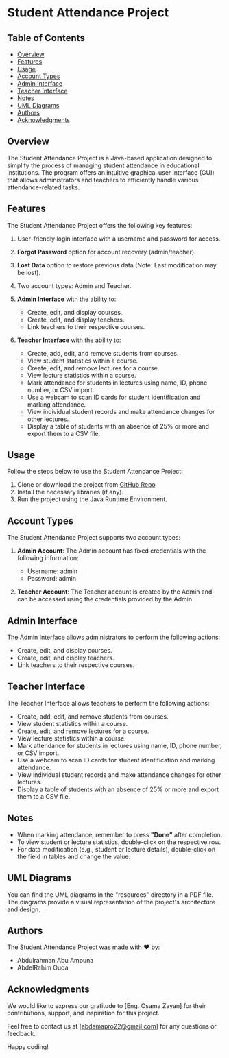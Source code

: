 # Student Attendance Project

## Table of Contents
- [Overview](#overview)
- [Features](#features)
- [Usage](#usage)
- [Account Types](#account-types)
- [Admin Interface](#admin-interface)
- [Teacher Interface](#teacher-interface)
- [Notes](#notes)
- [UML Diagrams](#uml-diagrams)
- [Authors](#authors)
- [Acknowledgments](#acknowledgments)

## Overview
The Student Attendance Project is a Java-based application designed to simplify the process of managing student attendance in educational institutions. The program offers an intuitive graphical user interface (GUI) that allows administrators and teachers to efficiently handle various attendance-related tasks.

## Features
The Student Attendance Project offers the following key features:

1. User-friendly login interface with a username and password for access.
2. **Forgot Password** option for account recovery (admin/teacher).
3. **Lost Data** option to restore previous data (Note: Last modification may be lost).
4. Two account types: Admin and Teacher.
5. **Admin Interface** with the ability to:
    - Create, edit, and display courses.
    - Create, edit, and display teachers.
    - Link teachers to their respective courses.

6. **Teacher Interface** with the ability to:
    - Create, add, edit, and remove students from courses.
    - View student statistics within a course.
    - Create, edit, and remove lectures for a course.
    - View lecture statistics within a course.
    - Mark attendance for students in lectures using name, ID, phone number, or CSV import.
    - Use a webcam to scan ID cards for student identification and marking attendance.
    - View individual student records and make attendance changes for other lectures.
    - Display a table of students with an absence of 25% or more and export them to a CSV file.


## Usage
Follow the steps below to use the Student Attendance Project:

1. Clone or download the project from [GitHub Repo](https://github.com/Abdul-AMA/StudentAttendanceProject)
2. Install the necessary libraries (if any).
3. Run the project using the Java Runtime Environment.

## Account Types
The Student Attendance Project supports two account types:

1. **Admin Account**: The Admin account has fixed credentials with the following information:
    - Username: admin
    - Password: admin

2. **Teacher Account**: The Teacher account is created by the Admin and can be accessed using the credentials provided by the Admin.

## Admin Interface
The Admin Interface allows administrators to perform the following actions:

- Create, edit, and display courses.
- Create, edit, and display teachers.
- Link teachers to their respective courses.

## Teacher Interface
The Teacher Interface allows teachers to perform the following actions:

- Create, add, edit, and remove students from courses.
- View student statistics within a course.
- Create, edit, and remove lectures for a course.
- View lecture statistics within a course.
- Mark attendance for students in lectures using name, ID, phone number, or CSV import.
- Use a webcam to scan ID cards for student identification and marking attendance.
- View individual student records and make attendance changes for other lectures.
- Display a table of students with an absence of 25% or more and export them to a CSV file.

## Notes
- When marking attendance, remember to press **"Done"** after completion.
- To view student or lecture statistics, double-click on the respective row.
- For data modification (e.g., student or lecture details), double-click on the field in tables and change the value.

## UML Diagrams
You can find the UML diagrams in the "resources" directory in a PDF file. The diagrams provide a visual representation of the project's architecture and design.

## Authors
The Student Attendance Project was made with ❤ by:
- Abdulrahman Abu Amouna
- AbdelRahim Ouda

## Acknowledgments
We would like to express our gratitude to [Eng. Osama Zayan] for their contributions, support, and inspiration for this project.

Feel free to contact us at [abdamapro22@gmail.com] for any questions or feedback.

Happy coding!
